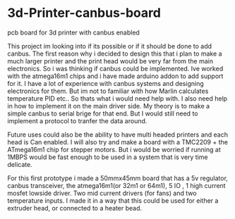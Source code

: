 # 3d-Printer-canbus-board
pcb board for 3d printer with canbus enabled


This project im looking into if its possible or if it should be done to add canbus. 
The first reason why i decided to design this that i plan to make a much larger printer and the print head would be very far from the main electronics. 
So i was thinking if canbus could be implemented. Ive worked with the atmega16m1 chips and i have made arduino addon to add support for it. I have a lot of experience with canbus systems and designing electronics for them. 
But im not to familiar with how Marlin calculates temperature PID etc.. So thats what i would need help with. I also need help in how to implement it on the main driver side. My theory is to make a simple canbus to serial brige for that end. But I would still need to implement a protocol to tranfer the data around. 

Future uses could also be the ability to have multi headed printers and each head is Can enabled. 
I will also try and make a board with a TMC2209 + the ATmega16m1 chip for stepper motors. But i would be worried if running at 1MBPS would be fast enough to be used in a system that is very time delicate. 

For this first prototype i made a 50mmx45mm board that has a 5v regulator, canbus transceiver, the atmega16m1(or 32m1 or 64m1), 5 IO , 1 high current mosfet lowside driver. Two mid current drivers (for fans) and two temperature inputs. I made it in a way that this could be used for either a extruder head, or connected to a heater bead.
